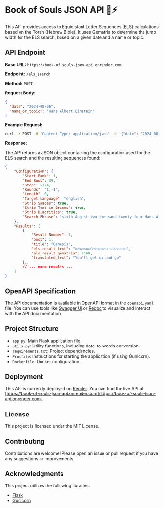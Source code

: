 # Book of Souls JSON API 📖⚡

This API provides access to Equidistant Letter Sequences (ELS) calculations based on the Torah (Hebrew Bible).  It uses Gematria to determine the jump width for the ELS search, based on a given date and a name or topic.

## API Endpoint

**Base URL:** `https://book-of-souls-json-api.onrender.com`

**Endpoint:** `/els_search`

**Method:** `POST`

**Request Body:**

```json
{
  "date": "2024-08-06",
  "name_or_topic": "Hans Albert Einstein"
}
```

**Example Request:**

```bash
curl -X POST -H "Content-Type: application/json" -d '{"date": "2024-08-06", "name_or_topic": "Hans Albert Einstein"}' https://book-of-souls-json-api.onrender.com/els_search 
```

**Response:**

The API returns a JSON object containing the configuration used for the ELS search and the resulting sequences found:

```json
{
    "Configuration": {
        "Start Book": 1,
        "End Book": 39,
        "Step": 5174,
        "Rounds": "1,-1",
        "Length": 0,
        "Target Language": "english",
        "Strip Spaces": true,
        "Strip Text in Braces": true,
        "Strip Diacritics": true,
        "Search Phrase": "sixth August two thousand twenty-four Hans Albert Einstein"
    },
    "Results": [
        {
            "Result Number": 1,
            "book": 1,
            "title": "Genesis",
            "els_result_text": "תחיןעימדהיורהולרםדתוילאאהותאשא",
            "els_result_gematria": 3469,
            "translated_text": "You'll get up and go"
        },,
        // ... more results ...
    ]
}
```

## OpenAPI Specification

The API documentation is available in OpenAPI format in the `openapi.yaml` file. You can use tools like [Swagger UI](https://swagger.io/tools/swagger-ui/) or [Redoc](https://redocly.com/redoc/) to visualize and interact with the API documentation.

## Project Structure

- `app.py`: Main Flask application file.
- `utils.py`: Utility functions, including date-to-words conversion.
- `requirements.txt`: Project dependencies.
- `Procfile`: Instructions for starting the application (if using Gunicorn).
- `Dockerfile`: Docker configuration.

## Deployment

This API is currently deployed on [Render](https://render.com). You can find the live API at [https://book-of-souls-json-api.onrender.com](https://book-of-souls-json-api.onrender.com).

## License

This project is licensed under the MIT License.

## Contributing

Contributions are welcome! Please open an issue or pull request if you have any suggestions or improvements.

## Acknowledgments

This project utilizes the following libraries:

- [Flask](https://flask.palletsprojects.com/)
- [Gunicorn](https://gunicorn.org/)